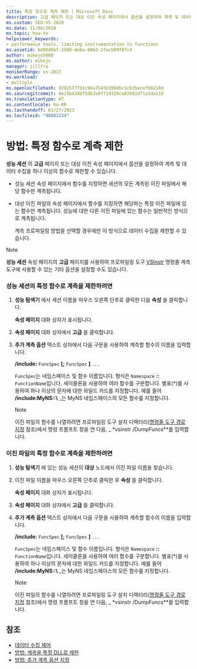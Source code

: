 ```yaml
---
title: 특정 함수로 계측 제한 | Microsoft Docs
description: 고급 페이지 또는 대상 이진 속성 페이지에서 옵션을 설정하여 계측 및 데이터 수집을 하나 이상의 함수로 제한하는 방법을 알아봅니다.
ms.custom: SEO-VS-2020
ms.date: 11/04/2016
ms.topic: how-to
helpviewer_keywords:
- performance tools, limiting instrumentation to functions
ms.assetid: bd98d6bf-2560-4eba-b063-2facb09f87c4
author: mikejo5000
ms.author: mikejo
manager: jillfra
monikerRange: vs-2017
ms.workload:
- multiple
ms.openlocfilehash: 92825f77b1c94a7545b399dbc1cb35ecefb8218d
ms.sourcegitcommit: 8e15b434bf5db3e0f719320ca82682df1a3da110
ms.translationtype: HT
ms.contentlocale: ko-KR
ms.lasthandoff: 01/27/2021
ms.locfileid: "98883334"
---
```

# <a name="how-to-limit-instrumentation-to-specific-functions"></a>방법: 특정 함수로 계측 제한
**성능 세션** 의 **고급** 페이지 또는 대상 이진 속성 페이지에서 옵션을 설정하여 계측 및 데이터 수집을 하나 이상의 함수로 제한할 수 있습니다.

- 성능 세션 속성 페이지에서 함수를 지정하면 세션의 모든 계측된 이진 파일에서 해당 함수만 계측됩니다.

- 대상 이진 파일의 속성 페이지에서 함수를 지정하면 해당하는 특정 이진 파일에 있는 함수만 계측됩니다. 성능에 대한 다른 이진 파일에 있는 함수는 일반적인 방식으로 계측됩니다.

  계측 프로파일링 방법을 선택할 경우에만 이 방식으로 데이터 수집을 제한할 수 있습니다.

> [!NOTE]
> **성능 세션** 속성 페이지의 **고급** 페이지를 사용하여 프로파일링 도구 [VSInstr](../profiling/vsinstr.md) 명령줄 계측 도구에 사용할 수 있는 기타 옵션을 설정할 수도 있습니다.

### <a name="to-limit-instrumentation-to-specific-functions-in-a-performance-session"></a>성능 세션의 특정 함수로 계측을 제한하려면

1. **성능 탐색기** 에서 세션 이름을 마우스 오른쪽 단추로 클릭한 다음 **속성** 을 클릭합니다.

    **속성 페이지** 대화 상자가 표시됩니다.

2. **속성 페이지** 대화 상자에서 **고급** 을 클릭합니다.

3. **추가 계측 옵션** 텍스트 상자에서 다음 구문을 사용하여 계측할 함수의 이름을 입력합니다.

    **/include:** `FuncSpec` **[;** `FuncSpec` **]** `...`

    `FuncSpec`는 네임스페이스 및 함수 이름입니다. 형식은 `Namespace` **::** `FunctionName`입니다. 세미콜론을 사용하여 여러 함수를 구분합니다. 별표(\*)를 사용하여 하나 이상의 문자에 대한 와일드 카드를 지정합니다. 예를 들어 **/include:MyNS::\\** _는 MyNS 네임스페이스의 모든 함수를 지정합니다.

   > [!NOTE]
   > 이진 파일의 함수를 나열하려면 프로파일링 도구 설치 디렉터리([명령줄 도구 경로 지정](../profiling/specifying-the-path-to-profiling-tools-command-line-tools.md) 참조)에서 명령 프롬프트 창을 연 다음, _ *vsinstr /DumpFuncs**를 입력합니다.

### <a name="to-limit-instrumentation-to-specific-functions-in-a-binary"></a>이진 파일의 특정 함수로 계측을 제한하려면

1. **성능 탐색기** 에 있는 성능 세션의 **대상** 노드에서 이진 파일 이름을 찾습니다.

2. 이진 파일 이름을 마우스 오른쪽 단추로 클릭한 후 **속성** 을 클릭합니다.

    **속성 페이지** 대화 상자가 표시됩니다.

3. **속성 페이지** 대화 상자에서 **고급** 을 클릭합니다.

4. **추가 계측 옵션** 텍스트 상자에서 다음 구문을 사용하여 계측할 함수의 이름을 입력합니다.

    **/include:** `FuncSpec` **[;** `FuncSpec` **]** `...`

    `FuncSpec`는 네임스페이스 및 함수 이름입니다. 형식은 `Namespace` **::** `FunctionName`입니다. 세미콜론을 사용하여 여러 함수를 구분합니다. 별표(\*)를 사용하여 하나 이상의 문자에 대한 와일드 카드를 지정합니다. 예를 들어 **/include:MyNS::\\** _는 MyNS 네임스페이스의 모든 함수를 지정합니다.

   > [!NOTE]
   > 이진 파일의 함수를 나열하려면 프로파일링 도구 설치 디렉터리([명령줄 도구 경로 지정](../profiling/specifying-the-path-to-profiling-tools-command-line-tools.md) 참조)에서 명령 프롬프트 창을 연 다음, _ *vsinstr /DumpFuncs**를 입력합니다.

## <a name="see-also"></a>참조
- [데이터 수집 제어](../profiling/controlling-data-collection.md)
- [방법: 계측을 특정 DLL로 제한](../profiling/how-to-limit-instrumentation-to-specific-dlls.md)
- [방법: 추가 계측 옵션 지정](../profiling/how-to-specify-additional-instrumentation-options.md)
